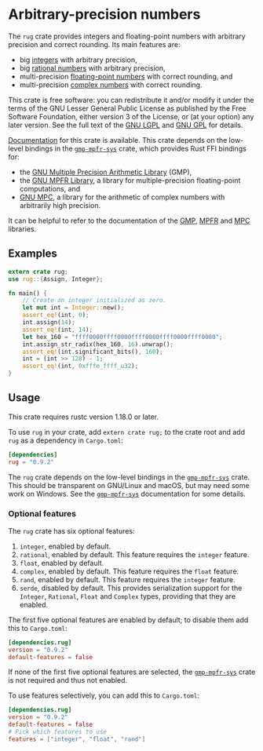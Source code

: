 # Arbitrary-precision numbers

The `rug` crate provides integers and floating-point numbers with
arbitrary precision and correct rounding. Its main features are:

* big [integers][rug int] with arbitrary precision,
* big [rational numbers][rug rat] with arbitrary precision,
* multi-precision [floating-point numbers][rug flo] with correct
  rounding, and
* multi-precision [complex numbers][rug com] with correct rounding.

This crate is free software: you can redistribute it and/or modify it
under the terms of the GNU Lesser General Public License as published
by the Free Software Foundation, either version 3 of the License, or
(at your option) any later version. See the full text of the
[GNU LGPL][lgpl] and [GNU GPL][gpl] for details.

[Documentation][rug] for this crate is available. This crate depends
on the low-level bindings in the [`gmp-mpfr-sys`][sys] crate, which
provides Rust FFI bindings for:

* the [GNU Multiple Precision Arithmetic Library][gmp] (GMP),
* the [GNU MPFR Library][mpfr], a library for multiple-precision
  floating-point computations, and
* [GNU MPC][mpc], a library for the arithmetic of complex numbers with
  arbitrarily high precision.

It can be helpful to refer to the documentation of the [GMP][gmp doc],
[MPFR][mpfr doc] and [MPC][mpc doc] libraries.

## Examples

```rust
extern crate rug;
use rug::{Assign, Integer};

fn main() {
    // Create an integer initialized as zero.
    let mut int = Integer::new();
    assert_eq!(int, 0);
    int.assign(14);
    assert_eq!(int, 14);
    let hex_160 = "ffff0000ffff0000ffff0000ffff0000ffff0000";
    int.assign_str_radix(hex_160, 16).unwrap();
    assert_eq!(int.significant_bits(), 160);
    int = (int >> 128) - 1;
    assert_eq!(int, 0xfffe_ffff_u32);
}
```

## Usage

This crate requires rustc version 1.18.0 or later.

To use `rug` in your crate, add `extern crate rug;` to the crate root
and add `rug` as a dependency in `Cargo.toml`:

```toml
[dependencies]
rug = "0.9.2"
```

The `rug` crate depends on the low-level bindings in the
[`gmp-mpfr-sys`][sys] crate. This should be transparent on GNU/Linux
and macOS, but may need some work on Windows. See the
[`gmp-mpfr-sys`][sys doc] documentation for some details.

### Optional features

The `rug` crate has six optional features:

1. `integer`, enabled by default.
2. `rational`, enabled by default. This feature requires the `integer`
   feature.
3. `float`, enabled by default.
4. `complex`, enabled by default. This feature requires the `float`
   feature.
5. `rand`, enabled by default. This feature requires the `integer`
   feature.
6. `serde`, disabled by default. This provides serialization support
   for the `Integer`, `Rational`, `Float` and `Complex` types,
   providing that they are enabled.

The first five optional features are enabled by default; to disable
them add this to `Cargo.toml`:

```toml
[dependencies.rug]
version = "0.9.2"
default-features = false
```

If none of the first five optional features are selected, the
[`gmp-mpfr-sys`][sys] crate is not required and thus not enabled.

To use features selectively, you can add this to `Cargo.toml`:

```toml
[dependencies.rug]
version = "0.9.2"
default-features = false
# Pick which features to use
features = ["integer", "float", "rand"]
```

[gmp doc]:  https://tspiteri.gitlab.io/gmp-mpfr-sys/gmp/index.html
[gmp]:      https://gmplib.org/
[gpl]:      https://www.gnu.org/licenses/gpl-3.0.html
[lgpl]:     https://www.gnu.org/licenses/lgpl-3.0.en.html
[mpc doc]:  https://tspiteri.gitlab.io/gmp-mpfr-sys/mpc/index.html
[mpc]:      http://www.multiprecision.org/
[mpfr doc]: https://tspiteri.gitlab.io/gmp-mpfr-sys/mpfr/index.html
[mpfr]:     http://www.mpfr.org/
[rug com]:  https://docs.rs/rug/0.9.2/rug/struct.Complex.html
[rug flo]:  https://docs.rs/rug/0.9.2/rug/struct.Float.html
[rug int]:  https://docs.rs/rug/0.9.2/rug/struct.Integer.html
[rug ops]:  https://docs.rs/rug/0.9.2/rug/ops/index.html
[rug rat]:  https://docs.rs/rug/0.9.2/rug/struct.Rational.html
[rug]:      https://docs.rs/rug/0.9.2/rug/index.html
[sys doc]:  https://docs.rs/gmp-mpfr-sys/^1.1.0/gmp_mpfr_sys/index.html
[sys]:      https://crates.io/crates/gmp-mpfr-sys
